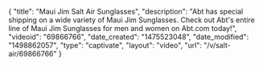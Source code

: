 {
    "title": "Maui Jim Salt Air Sunglasses",
    "description": "Abt has special shipping on a wide variety of Maui Jim Sunglasses. Check out Abt's entire line of Maui Jim Sunglasses for men and women on Abt.com today!",
    "videoid": "69866766",
    "date_created": "1475523048",
    "date_modified": "1498862057",
    "type": "captivate",
    "layout": "video",
    "url": "\/v\/salt-air\/69866766"
}